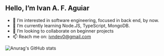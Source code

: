 ## Hello,  I’m Ivan A. F. Aguiar
- 👀 I’m interested in software engineering, focused in back end, by now.
- 🌱 I’m currently learning Node.JS, TypeScript, MongoDB.
- 💞️ I’m looking to collaborate on beginner projects
- 📫 Reach me on: ivndev0@gmail.com  


![Anurag's GitHub stats](https://github-readme-stats.vercel.app/api?username=ivnagst&theme=codeSTACKr&show_icons=true)


<!---
ivnagst/ivnagst is a ✨ special ✨ repository because its `README.md` (this file) appears on your GitHub profile.
You can click the Preview link to take a look at your changes.
--->
